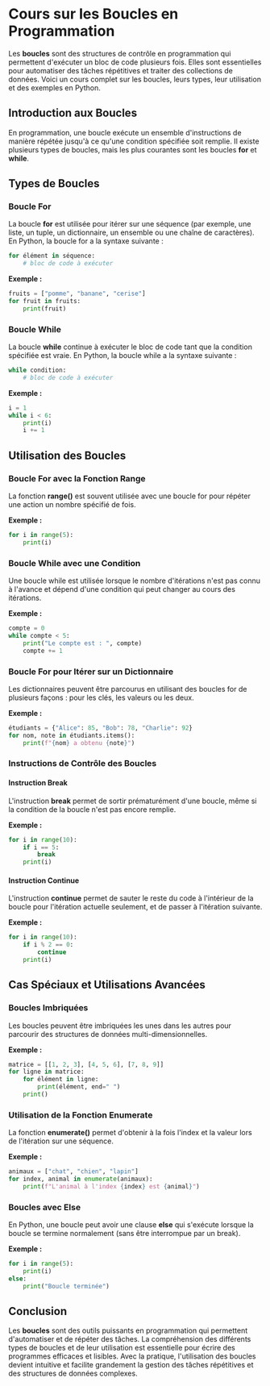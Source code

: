# Cours sur les Boucles en Programmation

Les **boucles** sont des structures de contrôle en programmation qui permettent d'exécuter un bloc de code plusieurs fois. Elles sont essentielles pour automatiser des tâches répétitives et traiter des collections de données. Voici un cours complet sur les boucles, leurs types, leur utilisation et des exemples en Python.

## Introduction aux Boucles

En programmation, une boucle exécute un ensemble d'instructions de manière répétée jusqu'à ce qu'une condition spécifiée soit remplie. Il existe plusieurs types de boucles, mais les plus courantes sont les boucles **for** et **while**.

## Types de Boucles

### Boucle For

La boucle **for** est utilisée pour itérer sur une séquence (par exemple, une liste, un tuple, un dictionnaire, un ensemble ou une chaîne de caractères). En Python, la boucle for a la syntaxe suivante :

```python
for élément in séquence:
    # bloc de code à exécuter
```

**Exemple :**

```python
fruits = ["pomme", "banane", "cerise"]
for fruit in fruits:
    print(fruit)
```

### Boucle While

La boucle **while** continue à exécuter le bloc de code tant que la condition spécifiée est vraie. En Python, la boucle while a la syntaxe suivante :

```python
while condition:
    # bloc de code à exécuter
```

**Exemple :**

```python
i = 1
while i < 6:
    print(i)
    i += 1
```

## Utilisation des Boucles

### Boucle For avec la Fonction Range

La fonction **range()** est souvent utilisée avec une boucle for pour répéter une action un nombre spécifié de fois.

**Exemple :**

```python
for i in range(5):
    print(i)
```

### Boucle While avec une Condition

Une boucle while est utilisée lorsque le nombre d'itérations n'est pas connu à l'avance et dépend d'une condition qui peut changer au cours des itérations.

**Exemple :**

```python
compte = 0
while compte < 5:
    print("Le compte est : ", compte)
    compte += 1
```

### Boucle For pour Itérer sur un Dictionnaire

Les dictionnaires peuvent être parcourus en utilisant des boucles for de plusieurs façons : pour les clés, les valeurs ou les deux.

**Exemple :**

```python
étudiants = {"Alice": 85, "Bob": 78, "Charlie": 92}
for nom, note in étudiants.items():
    print(f"{nom} a obtenu {note}")
```

### Instructions de Contrôle des Boucles

#### Instruction Break

L'instruction **break** permet de sortir prématurément d'une boucle, même si la condition de la boucle n'est pas encore remplie.

**Exemple :**

```python
for i in range(10):
    if i == 5:
        break
    print(i)
```

#### Instruction Continue

L'instruction **continue** permet de sauter le reste du code à l'intérieur de la boucle pour l'itération actuelle seulement, et de passer à l'itération suivante.

**Exemple :**

```python
for i in range(10):
    if i % 2 == 0:
        continue
    print(i)
```

## Cas Spéciaux et Utilisations Avancées

### Boucles Imbriquées

Les boucles peuvent être imbriquées les unes dans les autres pour parcourir des structures de données multi-dimensionnelles.

**Exemple :**

```python
matrice = [[1, 2, 3], [4, 5, 6], [7, 8, 9]]
for ligne in matrice:
    for élément in ligne:
        print(élément, end=" ")
    print()
```

### Utilisation de la Fonction Enumerate

La fonction **enumerate()** permet d'obtenir à la fois l'index et la valeur lors de l'itération sur une séquence.

**Exemple :**

```python
animaux = ["chat", "chien", "lapin"]
for index, animal in enumerate(animaux):
    print(f"L'animal à l'index {index} est {animal}")
```

### Boucles avec Else

En Python, une boucle peut avoir une clause **else** qui s'exécute lorsque la boucle se termine normalement (sans être interrompue par un break).

**Exemple :**

```python
for i in range(5):
    print(i)
else:
    print("Boucle terminée")
```

## Conclusion

Les **boucles** sont des outils puissants en programmation qui permettent d'automatiser et de répéter des tâches. La compréhension des différents types de boucles et de leur utilisation est essentielle pour écrire des programmes efficaces et lisibles. Avec la pratique, l'utilisation des boucles devient intuitive et facilite grandement la gestion des tâches répétitives et des structures de données complexes.
